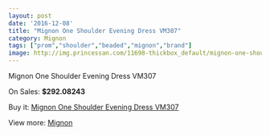 ```yaml
---
layout: post
date: '2016-12-08'
title: "Mignon One Shoulder Evening Dress VM307"
category: Mignon
tags: ["prom","shoulder","beaded","mignon","brand"]
image: http://img.princessan.com/11698-thickbox_default/mignon-one-shoulder-evening-dress-vm307.jpg
---
```

Mignon One Shoulder Evening Dress VM307

On Sales: **$292.08243**
<a href="https://www.princessan.com/en/mignon/5464-mignon-one-shoulder-evening-dress-vm307.html"><amp-img layout="responsive" width="600" height="600" src="//img.princessan.com/11698-thickbox_default/mignon-one-shoulder-evening-dress-vm307.jpg" alt="Mignon One Shoulder Evening Dress VM307 0" /></a>
<a href="https://www.princessan.com/en/mignon/5464-mignon-one-shoulder-evening-dress-vm307.html"><amp-img layout="responsive" width="600" height="600" src="//img.princessan.com/11699-thickbox_default/mignon-one-shoulder-evening-dress-vm307.jpg" alt="Mignon One Shoulder Evening Dress VM307 1" /></a>

Buy it: [Mignon One Shoulder Evening Dress VM307](https://www.princessan.com/en/mignon/5464-mignon-one-shoulder-evening-dress-vm307.html "Mignon One Shoulder Evening Dress VM307")

View more: [Mignon](https://www.princessan.com/en/44-mignon "Mignon")